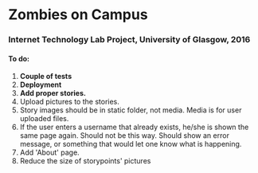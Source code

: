 <h1>Zombies on Campus</h1>

<h3>Internet Technology Lab Project, University of Glasgow, 2016</h3>

<h4>To do: </h4>
<ol>
    <li><strong>Couple of tests</strong></li>
    <li><strong>Deployment</strong></li>
    <li><strong>Add proper stories.</strong></li>
    <li><storng>Upload pictures to the stories.</storng></li>
    <li>Story images should be in static folder, not media. Media is for user uploaded files.</li>
    <li>If the user enters a username that already exists, he/she is shown the same page again. Should not be this way.
        Should show an error message, or something that would let one know what is happening.</li>
    <li>Add 'About' page.</li>
    <li>Reduce the size of storypoints' pictures</li>
</ol>
